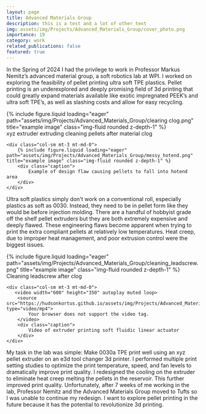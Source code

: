 ```yaml
---
layout: page
title: Advanced Materials Group
description: this is a test and a lot of other text
img: assets/img/Projects/Advanced_Materials_Group/cover_photo.png
importance: 19
category: work
related_publications: false
featured: true 
---
```

In the Spring of 2024 I had the privilege to work in Professor Markus Nemitz’s advanced material group, a soft robotics lab at WPI. I worked on exploring the feasibility of pellet printing ultra soft TPE plastics. Pellet printing is an underexplored and deeply promising field of 3d printing that could greatly expand materials available like exotic impregnated PEEK’s and ultra soft TPE’s, as well as slashing costs and allow for easy recycling. 

<div class="row">
    <div class="col-sm mt-3 mt-md-0">
        {% include figure.liquid loading="eager" path="assets/img/Projects/Advanced_Materials_Group/clearing clog.png" title="example image" class="img-fluid rounded z-depth-1" %}
        <div class="caption">
            xyz extruder extruding cleaning pellets after material clog
        </div>
    </div>

    <div class="col-sm mt-3 mt-md-0">
        {% include figure.liquid loading="eager" path="assets/img/Projects/Advanced_Materials_Group/messy_hotend.png" title="example image" class="img-fluid rounded z-depth-1" %}
        <div class="caption">
            Example of design flaw causing pellets to fall into hotend area 
        </div>
    </div>



</div>

Ultra soft plastics simply don't work on a conventional roll, especially plastics as soft as 0030. Instead, they need to be in pellet form like they would be before injection molding. There are a handful of hobbyist grade off the shelf pellet extruders but they are both extremely expensive and deeply flawed. These engineering flaws become apparent when trying to print the extra compliant pellets at relatively low temperatures. Heat creep, due to improper heat management, and poor extrusion control were the biggest issues. 


<div class="row">
    <div class="col-sm mt-3 mt-md-0">
        {% include figure.liquid loading="eager" path="assets/img/Projects/Advanced_Materials_Group/cleaning_leadscrew.png" title="example image" class="img-fluid rounded z-depth-1" %}
        <div class="caption">
            Cleaning leadscrew after clog
        </div>
    </div>

    <div class="col-sm mt-3 mt-md-0">
       <video width="600" height="350" autoplay muted loop>
        <source src="https://hudsonkortus.github.io/assets/img/Projects/Advanced_Materials_Group/print_vidwo.mp4" type="video/mp4">
            Your browser does not support the video tag.
        </video>
        <div class="caption">
            Video of extruder printing soft fluidic linear actuator
        </div>
    </div>
</div>


My task in the lab was simple: Make 0030a TPE print well using an xyz pellet extruder on an e3d tool changer 3d printer. I performed multiple print setting studies to optimize the print temperature, speed, and fan levels to dramatically improve print quality. I redesigned the cooling on the extruder to eliminate heat creep melting the pellets in the reservoir. This further improved print quality. Unfortunately, after 7 weeks of me working in the lab, Professor Nemitz and the Advanced Materials Group moved to Tufts so I was unable to continue my redesign. I want to explore pellet printing in the future because it has the potential to revolutionize 3d printing.




